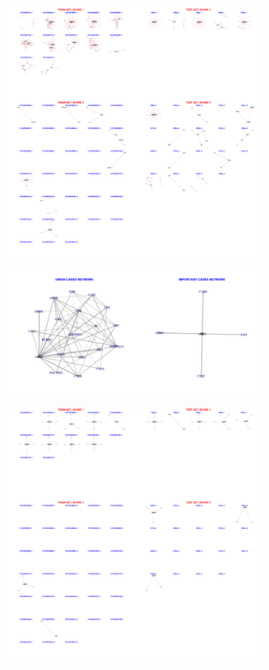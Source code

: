 ![Image](ExclDNI_First_OLDEST_patients_networks_BINAR.png)

![Image](ExclDNI_First_OLDEST_SUM_CASES.png)

![Image](ExclDNI_First_OLDEST_patients_networks_BINAR_FILTERED.png)

